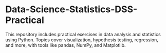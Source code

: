 # Data-Science-Statistics-DSS-Practical
This repository includes practical exercises in data analysis and statistics using Python. Topics cover visualization, hypothesis testing, regression, and more, with tools like pandas, NumPy, and Matplotlib.
